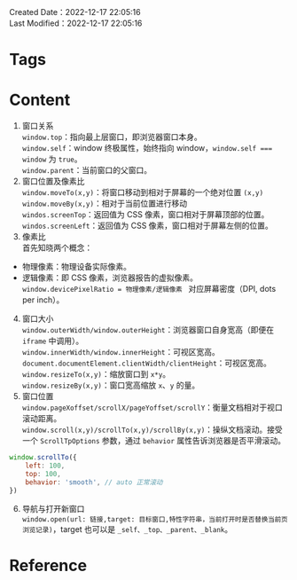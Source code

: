 Created Date：2022-12-17 22:05:16  
Last Modified：2022-12-17 22:05:16

# Tags

# Content

1. 窗口关系  
`window.top`：指向最上层窗口，即浏览器窗口本身。  
`window.self`：window 终极属性，始终指向 window，`window.self === window` 为 `true`。  
`window.parent`：当前窗口的父窗口。
2. 窗口位置及像素比  
`window.moveTo(x,y)`：将窗口移动到相对于屏幕的一个绝对位置 `(x,y)`  
`window.moveBy(x,y)`：相对于当前位置进行移动  
`windos.screenTop`：返回值为 CSS 像素，窗口相对于屏幕顶部的位置。  
`windos.screenLeft`：返回值为 CSS 像素，窗口相对于屏幕左侧的位置。
3. 像素比  
首先知晓两个概念：
- 物理像素：物理设备实际像素。
- 逻辑像素：即 CSS 像素，浏览器报告的虚拟像素。  
`window.devicePixelRatio = 物理像素/逻辑像素 ` 对应屏幕密度（DPI, dots per inch）。
4. 窗口大小  
`window.outerWidth/window.outerHeight`：浏览器窗口自身宽高（即便在 `iframe` 中调用）。  
`window.innerWidth/window.innerHeight`：可视区宽高。  
`document.documentElement.clientWidth/clientHeight`：可视区宽高。  
`window.resizeTo(x,y)`：缩放窗口到 `x*y`。  
`window.resizeBy(x,y)`：窗口宽高缩放 `x`、`y` 的量。
5. 窗口位置  
`window.pageXoffset/scrollX/pageYoffset/scrollY`：衡量文档相对于视口滚动距离。  
`window.scroll(x,y)/scrollTo(x,y)/scrollBy(x,y)`：操纵文档滚动。接受一个 `ScrollTpOptions` 参数，通过 `behavior` 属性告诉浏览器是否平滑滚动。

```js
window.scrollTo({
	left: 100,
	top: 100,
	behavior: 'smooth', // auto 正常滚动
})
```

6. 导航与打开新窗口  
`window.open(url: 链接,target: 目标窗口,特性字符串，当前打开时是否替换当前页浏览记录)`，target 也可以是 `_self、_top、_parent、_blank`。

# Reference
